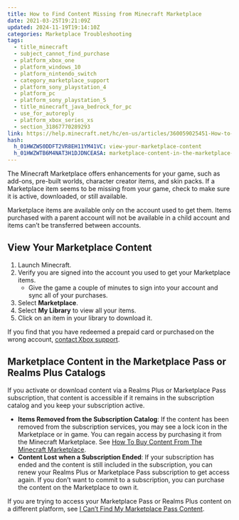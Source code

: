 ```yaml
---
title: How to Find Content Missing from Minecraft Marketplace
date: 2021-03-25T19:21:09Z
updated: 2024-11-19T19:14:10Z
categories: Marketplace Troubleshooting
tags:
  - title_minecraft
  - subject_cannot_find_purchase
  - platform_xbox_one
  - platform_windows_10
  - platform_nintendo_switch
  - category_marketplace_support
  - platform_sony_playstation_4
  - platform_pc
  - platform_sony_playstation_5
  - title_minecraft_java_bedrock_for_pc
  - use_for_autoreply
  - platform_xbox_series_xs
  - section_31867770289293
link: https://help.minecraft.net/hc/en-us/articles/360059025451-How-to-Find-Content-Missing-from-Minecraft-Marketplace
hash:
  h_01HWZWS0DDFT2VR8EH11YM41VC: view-your-marketplace-content
  h_01HWZWTB6M4NAT3H1DJDNCEASA: marketplace-content-in-the-marketplace-pass-or-realms-plus-catalogs
---
```


The Minecraft Marketplace offers enhancements for your game, such as add-ons, pre-built worlds, character creator items, and skin packs. If a Marketplace item seems to be missing from your game, check to make sure it is active, downloaded, or still available.

Marketplace items are available only on the account used to get them. Items purchased with a parent account will not be available in a child account and items can’t be transferred between accounts.

## View Your Marketplace Content

1.  Launch Minecraft.
2.  Verify you are signed into the account you used to get your Marketplace items.
    - Give the game a couple of minutes to sign into your account and sync all of your purchases.
3.  Select **Marketplace**.
4.  Select **My Library** to view all your items.
5.  Click on an item in your library to download it.

If you find that you have redeemed a prepaid card or purchased on the wrong account, [contact Xbox support](https://support.xbox.com/en-US/contact-us). 

## Marketplace Content in the Marketplace Pass or Realms Plus Catalogs

If you activate or download content via a Realms Plus or Marketplace Pass subscription, that content is accessible if it remains in the subscription catalog and you keep your subscription active.

- **Items Removed from the Subscription Catalog**: If the content has been removed from the subscription services, you may see a lock icon in the Marketplace or in game. You can regain access by purchasing it from the Minecraft Marketplace. See [How To Buy Content From The Minecraft Marketplace](../Buying-Marketplace-Content/How-to-Buy-Content-from-the-Minecraft-Marketplace.md).
- **Content Lost when a Subscription Ended**: If your subscription has ended and the content is still included in the subscription, you can renew your Realms Plus or Marketplace Pass subscription to get access again. If you don’t want to commit to a subscription, you can purchase the content on the Marketplace to own it.

If you are trying to access your Marketplace Pass or Realms Plus content on a different platform, see [I Can’t Find My Marketplace Pass Content](./I-Can-t-Find-My-Marketplace-Pass-Content.md).

